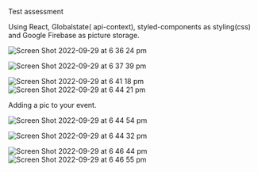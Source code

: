 Test assessment 

Using React, Globalstate( api-context), styled-components as styling(css) and Google Firebase  as picture storage. 

![Screen Shot 2022-09-29 at 6 36 24 pm](https://user-images.githubusercontent.com/87931081/193010954-040f1510-bfd2-427e-9a82-8932977b1a46.png)



![Screen Shot 2022-09-29 at 6 37 39 pm](https://user-images.githubusercontent.com/87931081/193010610-c3accff5-aabf-4ab0-8e33-a7459eed4ffd.png)

![Screen Shot 2022-09-29 at 6 41 18 pm](https://user-images.githubusercontent.com/87931081/193010937-52724958-9378-4f50-bfc7-95b0a4aba041.png)
![Screen Shot 2022-09-29 at 6 44 21 pm](https://user-images.githubusercontent.com/87931081/193011984-de0b0141-e2d1-441c-a052-df77877485f2.png)



Adding a pic to your event.

![Screen Shot 2022-09-29 at 6 44 54 pm](https://user-images.githubusercontent.com/87931081/193011940-73d05639-620f-45d7-b18a-1a238f297ccc.png)

![Screen Shot 2022-09-29 at 6 44 32 pm](https://user-images.githubusercontent.com/87931081/193011968-83414b7c-89f1-48b5-ab64-e31fe2608596.png)




![Screen Shot 2022-09-29 at 6 46 44 pm](https://user-images.githubusercontent.com/87931081/193011903-af14f64e-06ee-423a-b13c-cf27d013190a.png)
![Screen Shot 2022-09-29 at 6 46 55 pm](https://user-images.githubusercontent.com/87931081/193011908-50399a4b-5e09-4c55-81d6-5c74cd1b1f70.png)
